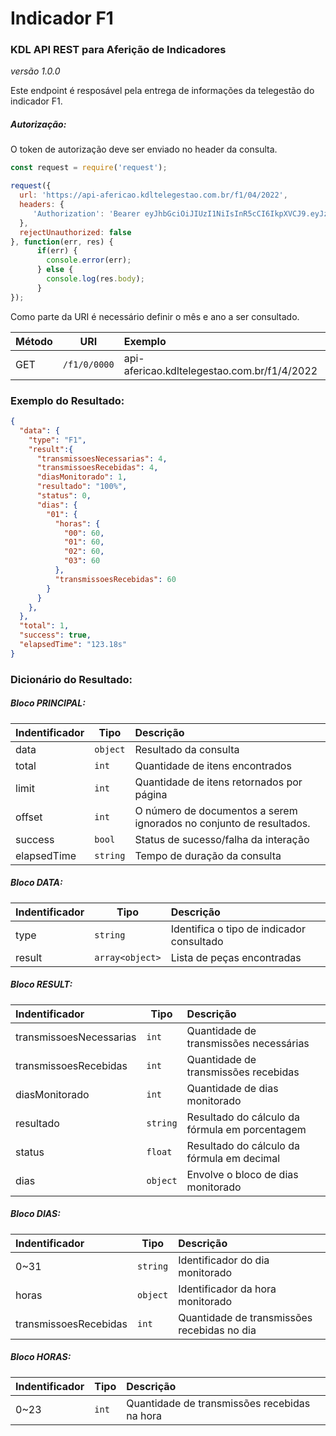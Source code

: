# Indicador F1
### KDL API REST para Aferição de Indicadores
*versão 1.0.0*

Este endpoint é resposável pela entrega de informações da telegestão do indicador F1.

##### Autorização:
O token de autorização deve ser enviado no header da consulta.
```javascript
const request = require('request');

request({
  url: 'https://api-afericao.kdltelegestao.com.br/f1/04/2022',
  headers: {
     'Authorization': 'Bearer eyJhbGciOiJIUzI1NiIsInR5cCI6IkpXVCJ9.eyJzdWIiOiIxMjM0NTY3ODkwIiwibmFtZSI6IkpvaG4gRG9lIiwiaWF0IjoxNTE2MjM5MDIyfQ.SflKxwRJSMeKKF2QT4fwpMeJf36POk6yJV_adQssw5c'
  },
  rejectUnauthorized: false
}, function(err, res) {
      if(err) {
        console.error(err);
      } else {
        console.log(res.body);
      }
});
```

Como parte da URI é necessário definir o mês e ano a ser consultado.

| Método | URI | Exemplo                                                    | 
| --- | --- | :-----------                                               | 
| GET | `/f1/0/0000` | api-afericao.kdltelegestao.com.br/f1/4/2022 |

### Exemplo do Resultado:
``` json
{
  "data": {
    "type": "F1",
    "result":{
      "transmissoesNecessarias": 4,
      "transmissoesRecebidas": 4,
      "diasMonitorado": 1,
      "resultado": "100%",
      "status": 0,
      "dias": {
        "01": {
          "horas": {
            "00": 60,
            "01": 60,
            "02": 60,
            "03": 60
          },
          "transmissoesRecebidas": 60
        }
      }
    },
  },
  "total": 1,
  "success": true,
  "elapsedTime": "123.18s"
}
```
### Dicionário do Resultado:
##### Bloco PRINCIPAL:
| Indentificador | Tipo | Descrição | 
| :------ | ---------| :-----------------------------------------                  | 
| data   | `object` | Resultado da consulta                                        | 
| total  | `int`    | Quantidade de itens encontrados                              | 
| limit  | `int`    | Quantidade de itens retornados por página                    | 
| offset | `int`    | O número de documentos a serem ignorados no conjunto de resultados.  |
| success| `bool`   | Status de sucesso/falha da interação                         | 
| elapsedTime   | `string` | Tempo de duração da consulta                          | 

##### Bloco DATA:
| Indentificador | Tipo | Descrição                                                | 
| :------ | ---------| :------------------------------------------                 | 
| type   | `string` | Identifica o tipo de indicador consultado                    | 
| result| `array<object>` | Lista de peças encontradas                             | 

##### Bloco RESULT:
| Indentificador | Tipo | Descrição | 
| :------------------- | ------   | :------------------------------------------     | 
| transmissoesNecessarias | `int`    | Quantidade de transmissões necessárias      | 
| transmissoesRecebidas  | `int`    | Quantidade de transmissões recebidas         | 
| diasMonitorado      | `int`    | Quantidade de dias monitorado                   | 
| resultado           | `string` | Resultado do cálculo da fórmula em porcentagem  | 
| status              | `float`  | Resultado do cálculo da fórmula em decimal      | 
| dias                | `object`    | Envolve o bloco de dias monitorado              | 

##### Bloco DIAS:
| Indentificador | Tipo | Descrição | 
| :-------------- | ---------| :------------------------------------------          | 
| 0~31           | `string` | Identificador do dia monitorado                      | 
| horas          | `object` | Identificador da hora monitorado                     |
| transmissoesRecebidas  | `int`    | Quantidade de transmissões recebidas no dia  |

##### Bloco HORAS:
| Indentificador | Tipo     | Descrição | 
| -------------- | ---------| :------------------------------------------          | 
| 0~23           | `int` | Quantidade de transmissões recebidas na hora         |